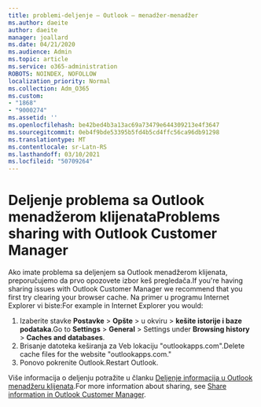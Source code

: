 ```yaml
---
title: problemi-deljenje – Outlook – menadžer-menadžer
ms.author: daeite
author: daeite
manager: joallard
ms.date: 04/21/2020
ms.audience: Admin
ms.topic: article
ms.service: o365-administration
ROBOTS: NOINDEX, NOFOLLOW
localization_priority: Normal
ms.collection: Adm_O365
ms.custom:
- "1868"
- "9000274"
ms.assetid: ''
ms.openlocfilehash: be42bed4b3a13ac69a73479e644309213e4f3647
ms.sourcegitcommit: 0eb4f9bde53395b5fd4b5cd4ffc56ca96db91298
ms.translationtype: MT
ms.contentlocale: sr-Latn-RS
ms.lasthandoff: 03/10/2021
ms.locfileid: "50709264"
---
```

# <a name="problems-sharing-with-outlook-customer-manager"></a><span data-ttu-id="979dd-102">Deljenje problema sa Outlook menadžerom klijenata</span><span class="sxs-lookup"><span data-stu-id="979dd-102">Problems sharing with Outlook Customer Manager</span></span>

<span data-ttu-id="979dd-103">Ako imate problema sa deljenjem sa Outlook menadžerom klijenata, preporučujemo da prvo opozovete izbor keš pregledača.</span><span class="sxs-lookup"><span data-stu-id="979dd-103">If you're having sharing issues with Outlook Customer Manager we recommend that you first try clearing your browser cache.</span></span> <span data-ttu-id="979dd-104">Na primer u programu Internet Explorer vi biste:</span><span class="sxs-lookup"><span data-stu-id="979dd-104">For example in Internet Explorer you would:</span></span>

1. <span data-ttu-id="979dd-105">Izaberite stavke **Postavke**  >  **Opšte** > u okviru   >  **kešite istorije i baze podataka**.</span><span class="sxs-lookup"><span data-stu-id="979dd-105">Go to **Settings** > **General** > Settings under **Browsing history** > **Caches and databases**.</span></span>
2. <span data-ttu-id="979dd-106">Brisanje datoteka keširanja za Veb lokaciju "outlookapps.com".</span><span class="sxs-lookup"><span data-stu-id="979dd-106">Delete cache files for the website "outlookapps.com."</span></span>
3. <span data-ttu-id="979dd-107">Ponovo pokrenite Outlook.</span><span class="sxs-lookup"><span data-stu-id="979dd-107">Restart Outlook.</span></span>

<span data-ttu-id="979dd-108">Više informacija o deljenju potražite u članku [Deljenje informacija u Outlook menadžeru klijenata](https://techcommunity.microsoft.com/t5/outlook-blog/sharing-how-to-keep-your-colleagues-in-the-loop/ba-p/35710).</span><span class="sxs-lookup"><span data-stu-id="979dd-108">For more information about sharing, see [Share information in Outlook Customer Manager](https://techcommunity.microsoft.com/t5/outlook-blog/sharing-how-to-keep-your-colleagues-in-the-loop/ba-p/35710).</span></span>